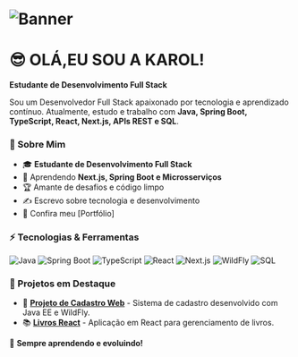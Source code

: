 # ![Banner](https://github.com/seu-usuario/seu-usuario/raw/main/banner.png)

# 😎 OLÁ,EU SOU A KAROL!

**Estudante de Desenvolvimento Full Stack**

Sou um Desenvolvedor Full Stack apaixonado por tecnologia e aprendizado contínuo. Atualmente, estudo e trabalho com **Java, Spring Boot, TypeScript, React, Next.js, APIs REST e SQL**.

### 🚀 Sobre Mim
- 🎓 **Estudante de Desenvolvimento Full Stack**
- 🌱 Aprendendo **Next.js, Spring Boot e Microsserviços**
- 🏆 Amante de desafios e código limpo
- ✍️ Escrevo sobre tecnologia e desenvolvimento
- 🔗 Confira meu [Portfólio]

### ⚡ Tecnologias & Ferramentas

![Java](https://img.shields.io/badge/Java-%23ED8B00.svg?style=for-the-badge&logo=java&logoColor=white)
![Spring Boot](https://img.shields.io/badge/Spring%20Boot-%236DB33F.svg?style=for-the-badge&logo=spring-boot&logoColor=white)
![TypeScript](https://img.shields.io/badge/TypeScript-%23007ACC.svg?style=for-the-badge&logo=typescript&logoColor=white)
![React](https://img.shields.io/badge/React-%2361DAFB.svg?style=for-the-badge&logo=react&logoColor=white)
![Next.js](https://img.shields.io/badge/Next.js-%23000000.svg?style=for-the-badge&logo=next.js&logoColor=white)
![WildFly](https://img.shields.io/badge/WildFly-%23007ACC.svg?style=for-the-badge&logo=wildfly&logoColor=white)
![SQL](https://img.shields.io/badge/SQL-%234479A1.svg?style=for-the-badge&logo=postgresql&logoColor=white)

### 📌 Projetos em Destaque

- 📂 [**Projeto de Cadastro Web**](https://github.com/seu-usuario/projeto-cadastro) - Sistema de cadastro desenvolvido com Java EE e WildFly.
- 📚 [**Livros React**](https://github.com/seu-usuario/livros-react) - Aplicação em React para gerenciamento de livros.



🚀 **Sempre aprendendo e evoluindo!**
